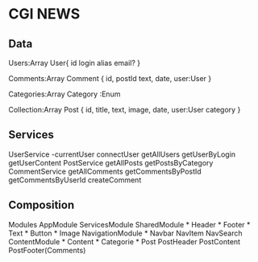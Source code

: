 
# CGI NEWS

## Data

Users:Array<User>
User{
    id
    login
    alias
    email?
}

Comments:Array<Comment>
Comment {
    id,
    postId
    text,
    date,
    user:User
}


Categories:Array<Category>
Category :Enum

Collection:Array<Post>
Post {
    id,
    title,
    text,
    image,
    date,
    user:User
    category
}

## Services 

UserService
    -currentUser
    connectUser
    getAllUsers
    getUserByLogin
    getUserContent
PostService
    getAllPosts
    getPostsByCategory
CommentService
    getAllComments
    getCommentsByPostId
    getCommentsByUserId
    createComment

## Composition

Modules
        AppModule
        ServicesModule
        SharedModule
            * Header
            * Footer
            * Text
            * Button
            * Image
        NavigationModule
            * Navbar
            NavItem
            NavSearch
        ContentModule
            * Content
            * Categorie
            * Post
            PostHeader
            PostContent
            PostFooter(Comments)